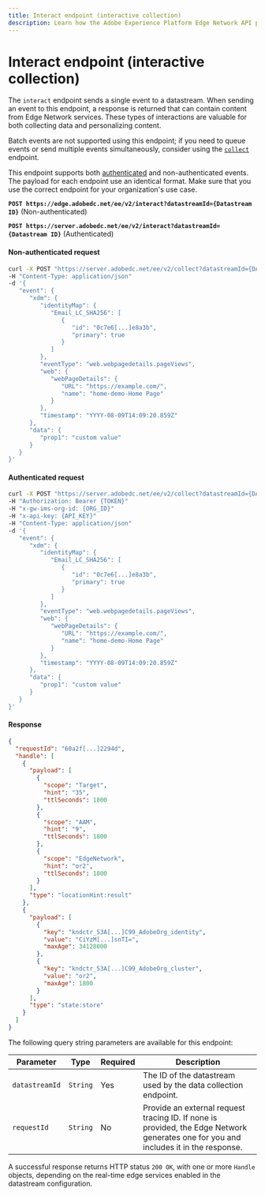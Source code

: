 ```yaml
---
title: Interact endpoint (interactive collection)
description: Learn how the Adobe Experience Platform Edge Network API performs interactive data collection.
---
```

# Interact endpoint (interactive collection)

The `interact` endpoint sends a single event to a datastream. When sending an event to this endpoint, a response is returned that can contain content from Edge Network services. These types of interactions are valuable for both collecting data and personalizing content.

Batch events are not supported using this endpoint; if you need to queue events or send multiple events simultaneously, consider using the [`collect`](../collect/index.md) endpoint.

This endpoint supports both [authenticated](../../getting-started/authentication.md) and non-authenticated events. The payload for each endpoint use an identical format. Make sure that you use the correct endpoint for your organization's use case.

**`POST https://edge.adobedc.net/ee/v2/interact?datastreamId={Datastream ID}`** (Non-authenticated)

**`POST https://server.adobedc.net/ee/v2/interact?datastreamId={Datastream ID}`** (Authenticated)

<CodeBlock slots="heading, code" repeat="3" languages="CURL,CURL,JSON"/>

#### Non-authenticated request

```sh
curl -X POST "https://server.adobedc.net/ee/v2/collect?datastreamId={DATASTREAM_ID}"
-H "Content-Type: application/json" 
-d '{
   "event": {
      "xdm": {
         "identityMap": {
            "Email_LC_SHA256": [
               {
                  "id": "0c7e6[...]e8a3b",
                  "primary": true
               }
            ]
         },
         "eventType": "web.webpagedetails.pageViews",
         "web": {
            "webPageDetails": {
               "URL": "https://example.com/",
               "name": "home-demo-Home Page"
            }
         },
         "timestamp": "YYYY-08-09T14:09:20.859Z"
      },
      "data": {
         "prop1": "custom value"
      }
   }
}'
```

#### Authenticated request

```sh
curl -X POST "https://server.adobedc.net/ee/v2/collect?datastreamId={DATASTREAM_ID}" 
-H "Authorization: Bearer {TOKEN}" 
-H "x-gw-ims-org-id: {ORG_ID}" 
-H "x-api-key: {API_KEY}" 
-H "Content-Type: application/json" 
-d '{
   "event": {
      "xdm": {
         "identityMap": {
            "Email_LC_SHA256": [
               {
                  "id": "0c7e6[...]e8a3b",
                  "primary": true
               }
            ]
         },
         "eventType": "web.webpagedetails.pageViews",
         "web": {
            "webPageDetails": {
               "URL": "https://example.com/",
               "name": "home-demo-Home Page"
            }
         },
         "timestamp": "YYYY-08-09T14:09:20.859Z"
      },
      "data": {
         "prop1": "custom value"
      }
   }
}'
```

#### Response

```json
{
  "requestId": "60a2f[...]2294d",
  "handle": [
    {
      "payload": [
        {
          "scope": "Target",
          "hint": "35",
          "ttlSeconds": 1800
        },
        {
          "scope": "AAM",
          "hint": "9",
          "ttlSeconds": 1800
        },
        {
          "scope": "EdgeNetwork",
          "hint": "or2",
          "ttlSeconds": 1800
        }
      ],
      "type": "locationHint:result"
    },
    {
      "payload": [
        {
          "key": "kndctr_53A[...]C99_AdobeOrg_identity",
          "value": "CiYzM[...]snTI=",
          "maxAge": 34128000
        },
        {
          "key": "kndctr_53A[...]C99_AdobeOrg_cluster",
          "value": "or2",
          "maxAge": 1800
        }
      ],
      "type": "state:store"
    }
  ]
}
```

The following query string parameters are available for this endpoint:

| Parameter | Type | Required | Description |
| --- | --- | --- | --- |
| `datastreamId` | `String` | Yes | The ID of the datastream used by the data collection endpoint. |
| `requestId` | `String` | No | Provide an external request tracing ID. If none is provided, the Edge Network generates one for you and includes it in the response. |

A successful response returns HTTP status `200 OK`, with one or more `Handle` objects, depending on the real-time edge services enabled in the datastream configuration.

